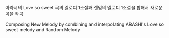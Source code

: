 아라시의 Love so sweet 곡의 멜로디 1소절과 랜덤의 멜로디 1소절을 합해서 새로운 곡을 작곡

Composing New Melody by combining and interpolating ARASHI's Love so sweet melody and Random Melody

